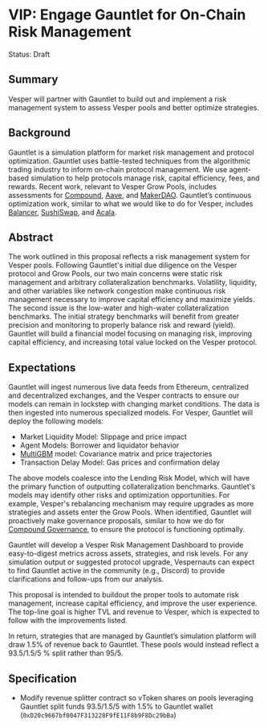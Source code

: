 # VIP: Engage Gauntlet for On-Chain Risk Management

Status: Draft 

## Summary

Vesper will partner with Gauntlet to build out and implement a risk management system to assess Vesper pools and better optimize strategies.

## Background

Gauntlet is a simulation platform for market risk management and protocol optimization. Gauntlet uses battle-tested techniques from the algorithmic trading industry to inform on-chain protocol management. We use agent-based simulation to help protocols manage risk, capital efficiency, fees, and rewards.
Recent work, relevant to Vesper Grow Pools, includes assessments for [Compound](https://gauntlet.network/reports/compound), [Aave](https://gauntlet.network/reports/aave), and [MakerDAO](https://maker-report.gauntlet.network/). Gauntlet’s continuous optimization work, similar to what we would like to do for Vesper, includes [Balancer](https://medium.com/balancer-protocol/balancer-partners-with-gauntlet-to-make-dynamic-fee-pools-a-reality-97b3fb1760df), [SushiSwap](https://medium.com/gauntlet-networks/optimizing-token-emissions-for-sushiswap-23dfe5bf9962), and [Acala](https://medium.com/gauntlet-networks/gauntlet-to-provide-automated-financial-risk-management-for-acala-and-karura-3f912adfe3a7). 

## Abstract 

The work outlined in this proposal reflects a risk management system for Vesper pools. Following Gauntlet's initial due diligence on the Vesper protocol and Grow Pools, our two main concerns were static risk management and arbitrary collateralization benchmarks. Volatility, liquidity, and other variables like network congestion make continuous risk management necessary to improve capital efficiency and maximize yields. The second issue is the low-water and high-water collateralization benchmarks. The initial strategy benchmarks will benefit from greater precision and monitoring to properly balance risk and reward (yield). Gauntlet will build a financial model focusing on managing risk, improving capital efficiency, and increasing total value locked on the Vesper protocol.

## Expectations

Gauntlet will ingest numerous live data feeds from Ethereum, centralized and decentralized exchanges, and the Vesper contracts to ensure our models can remain in lockstep with changing market conditions. The data is then ingested into numerous specialized models. For Vesper, Gauntlet will deploy the following models: 

- Market Liquidity Model: Slippage and price impact
- Agent Models: Borrower and liquidator behavior
- [MultiGBM](https://en.wikipedia.org/wiki/Geometric_Brownian_motion) model: Covariance matrix and price trajectories
- Transaction Delay Model: Gas prices and confirmation delay

The above models coalesce into the Lending Risk Model, which will have the primary function of outputting collateralization benchmarks. Gauntlet's models may identify other risks and optimization opportunities. For example, Vesper's rebalancing mechanism may require upgrades as more strategies and assets enter the Grow Pools. When identified, Gauntlet will proactively make governance proposals, similar to how we do for [Compound Governance](https://compound.finance/governance/address/0x6626593c237f530d15ae9980a95ef938ac15c35c), to ensure the protocol is functioning optimally.

Gauntlet will develop a Vesper Risk Management Dashboard to provide easy-to-digest metrics across assets, strategies, and risk levels. For any simulation output or suggested protocol upgrade, Vespernauts can expect to find Gauntlet active in the community (e.g., Discord) to provide clarifications and follow-ups from our analysis. 

This proposal is intended to buildout the proper tools to automate risk management, increase capital efficiency, and improve the user experience. The top-line goal is higher TVL and revenue to Vesper, which is expected to follow with the improvements listed. 

In return, strategies that are managed by Gauntlet’s simulation platform will draw 1.5% of revenue back to Gauntlet. These pools would instead reflect a 93.5/1.5/5 % split rather than 95/5.

## Specification

* Modify revenue splitter contract so vToken shares on pools leveraging Gauntlet split funds 93.5/1.5/5 with 1.5% to Gauntlet wallet (`0xD20c9667bf0047F313228F9fE11F8b9F8Dc29bBa`)


